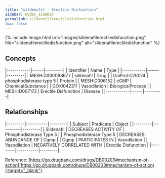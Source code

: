 ```yaml
---
title: "sildenafil - Erectile Disfunction"
sidebar: mydoc_sidebar
permalink: sildenafilerectiledisfunction.html
toc: false 
---
```


{% include image.html url="images/sildenafilerectiledisfunction.png" file="sildenafilerectiledisfunction.png" alt="sildenafilerectiledisfunction" %}

## Concepts

|------------|------|---------|
| Identifier | Name | Type    |
|------------|------|---------|
| MESH:D000068677 | sildenafil | Drug |
| UniProt:O76074 | phosphodisterase type 5 | Protein |
| MESH:D006152 | cGMP | ChemicalSubstance |
| GO:0042311 | Vasodilation | BiologicalProcess |
| MESH:D007172 | Erectile Disfunction | Disease |
|------------|------|---------|

## Relationships

|---------|-----------|---------|
| Subject | Predicate | Object  |
|---------|-----------|---------|
| Sildenafil | DECREASES ACTIVITY OF | Phosphodisterase Type 5 |
| Phosphodisterase Type 5 | DECREASES ABUNDANCE OF | Cgmp |
| Cgmp | PARTICIPATES IN | Vasodilation |
| Vasodilation | NEGATIVELY CORRELATED WITH | Erectile Disfunction |
|---------|-----------|---------|

Reference: [https://go.drugbank.com/drugs/DB00203#mechanism-of-action](https://go.drugbank.com/drugs/DB00203#mechanism-of-action){:target="_blank"}